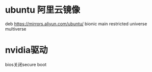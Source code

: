 # ubuntu 阿里云镜像
deb https://mirrors.aliyun.com/ubuntu/ bionic main restricted universe multiverse

# nvidia驱动
bios关闭secure boot
